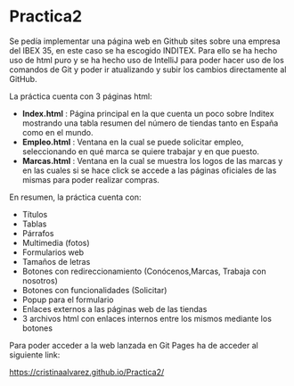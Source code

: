 # Practica2

Se pedía implementar una página web en Github sites sobre una empresa del IBEX 35, en este caso se ha escogido INDITEX. Para ello se ha hecho uso de html puro y se ha hecho uso de IntelliJ para poder hacer uso de los comandos de Git y poder ir atualizando y subir los cambios directamente al GitHub. 

La práctica cuenta con 3 páginas html: 
  - **Index.html** : Página principal en la que cuenta un poco sobre Inditex mostrando una tabla resumen del número de tiendas tanto en España como en el mundo.
  - **Empleo.html** : Ventana en la cual se puede solicitar empleo, seleccionando en qué marca se quiere trabajar y en que puesto.
  - **Marcas.html** : Ventana en la cual se muestra los logos de las marcas y en las cuales si se hace click se accede a las páginas oficiales de las mismas para   poder realizar compras.

En resumen, la práctica cuenta con:
  - Títulos
  - Tablas
  - Párrafos
  - Multimedia (fotos)
  - Formularios web
  - Tamaños de letras
  - Botones con redireccionamiento (Conócenos,Marcas, Trabaja con nosotros)
  - Botones con funcionalidades (Solicitar)
  - Popup para el formulario
  - Enlaces externos a las páginas web de las tiendas
  - 3 archivos html con enlaces internos entre los mismos mediante los botones

Para poder acceder a la web lanzada en Git Pages ha de acceder al siguiente link: 

https://cristinaalvarez.github.io/Practica2/ 




